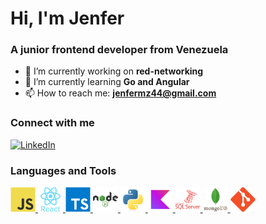 # Hi, I'm Jenfer

### A junior frontend developer from Venezuela

- 🔭 I’m currently working on **red-networking**
- 🌱 I’m currently learning **Go and Angular**
- 📫 How to reach me: **jenfermz44@gmail.com**

### Connect with me

<a href="https://linkedin.com/in/jenfer-martínez">
  <img src="https://raw.githubusercontent.com/rahuldkjain/github-profile-readme-generator/master/src/images/icons/Social/linked-in-alt.svg" width="32" height="32" alt="LinkedIn"/>
</a>

### Languages and Tools
<a href="https://developer.mozilla.org/en-US/docs/Web/JavaScript" target="_blank">
  <img src="https://raw.githubusercontent.com/devicons/devicon/master/icons/javascript/javascript-original.svg" width="40" height="40" alt="JavaScript"/>
</a>
<a href="https://react.dev/" target="_blank">
  <img src="https://raw.githubusercontent.com/devicons/devicon/master/icons/react/react-original-wordmark.svg" width="40" height="40" alt="React"/>
</a>
<a href="https://www.typescriptlang.org/" target="_blank">
  <img src="https://raw.githubusercontent.com/devicons/devicon/master/icons/typescript/typescript-original.svg" width="40" height="40" alt="TypeScript"/>
</a>

<a href="https://nodejs.org/en/" target="_blank">
  <img src="https://raw.githubusercontent.com/devicons/devicon/master/icons/nodejs/nodejs-original-wordmark.svg" alt="Node.js" width="40" height="40"/>
</a>
<a href="https://www.python.org" target="_blank">
  <img src="https://raw.githubusercontent.com/devicons/devicon/master/icons/python/python-original.svg" alt="Python" width="40" height="40"/>
</a>
<a href="https://kotlinlang.org/" target="_blank">
  <img src="https://raw.githubusercontent.com/devicons/devicon/master/icons/kotlin/kotlin-original.svg" alt="Kotlin" width="40" height="40"/>
</a>

<a href="https://www.microsoft.com/en-us/sql-server" target="_blank">
  <img src="https://raw.githubusercontent.com/devicons/devicon/master/icons/microsoftsqlserver/microsoftsqlserver-plain-wordmark.svg" alt="SQL Server" width="40" height="40"/>
</a>
<a href="https://www.mongodb.com/" target="_blank">
  <img src="https://raw.githubusercontent.com/devicons/devicon/master/icons/mongodb/mongodb-original-wordmark.svg" alt="MongoDB (NoSQL)" width="40" height="40"/>
</a>

<a href="https://git-scm.com/" target="_blank">
  <img src="https://raw.githubusercontent.com/devicons/devicon/master/icons/git/git-original.svg" width="40" height="40" alt="Git"/>
</a>